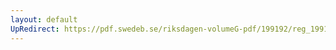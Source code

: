 ```yaml
---
layout: default
UpRedirect: https://pdf.swedeb.se/riksdagen-volumeG-pdf/199192/reg_199192/reg_199192_0007.pdf
---
```

